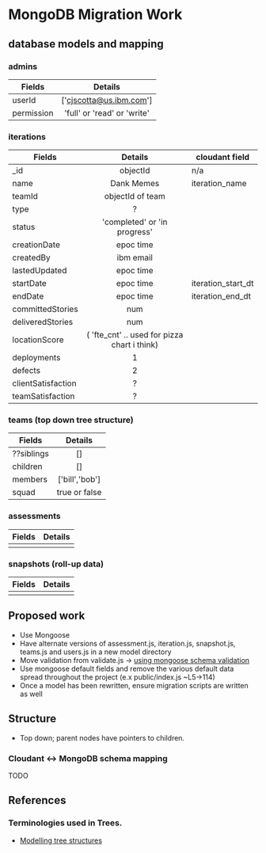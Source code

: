 # MongoDB Migration Work

## database models and mapping

### admins
| Fields        | Details           
| ------------- |:-------------:
| userId         | ['cjscotta@us.ibm.com']      
| permission     | 'full' or 'read' or 'write'

### iterations
| Fields        | Details       | cloudant field    
| ------------- |:-------------:|-------------
|_id| objectId| n/a
|name| Dank Memes|iteration_name
|teamId| objectId of team|
|type| ?
|status| 'completed' or 'in progress'
|creationDate|epoc time
|createdBy| ibm email
|lastedUpdated| epoc time
|startDate| epoc time|iteration_start_dt
|endDate| epoc time|iteration_end_dt
|committedStories| num
|deliveredStories| num
|locationScore| ( 'fte_cnt' .. used for pizza chart i think)
|deployments|1
|defects|2
|clientSatisfaction| ?
|teamSatisfaction| ?


### teams (top down tree structure)


| Fields        | Details           
| ------------- |:-------------:
| ??siblings      | []      
| children      | []
| members       | ['bill','bob']
| squad          | true or false


### assessments
| Fields        | Details           
| ------------- |:-------------:
|       |       
### snapshots (roll-up data)
| Fields        | Details           
| ------------- |:-------------:
|       |       
## Proposed work
* Use Mongoose
* Have alternate versions of assessment.js, iteration.js, snapshot.js, teams.js and users.js in a new model directory
* Move validation from validate.js -> [using mongoose schema validation]
* Use mongoose default fields and remove the various default data spread throughout the project (e.x public/index.js ~L5->114)
* Once a model has been rewritten, ensure migration scripts are written as well

## Structure
* Top down; parent nodes have pointers to children.


### Cloudant <-> MongoDB schema mapping
TODO


## References

### Terminologies used in Trees.


 * [Modelling tree structures]

[Modelling tree structures]: <https://docs.mongodb.com/manual/applications/data-models-tree-structures/>
[using mongoose schema validation]: <http://mongoosejs.com/docs/validation.html>
